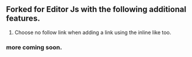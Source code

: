 ## Forked for Editor Js with the following additional features.
1. Choose no follow link when adding a link using the inline like too. 

### more coming soon.

